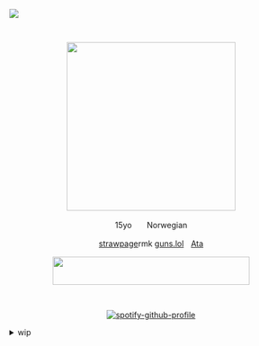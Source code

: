 ![](https://komarev.com/ghpvc/?username=Hyun-ju120&color=dc143c&label=Guards+killed)

<div align="center">
<img src="https://files.catbox.moe/o4bds7.png" width="15" height="15"/> 


‎<img src="https://media1.tenor.com/m/hceHsDRJemkAAAAC/cho-hyun-ju-hyun-ju.gif" width="300" height="300"/>

15yo ‎ ‎<img src="https://64.media.tumblr.com/7b00537f2da0076c92494e73dcb6d907/0a11a47c43145bbe-39/s75x75_c1/d19ebda80c9efcb2c52f3d3341b68c77afe4f433.gifv" width="15" height="12"/>‎ ‎‎ ‎‎Norwegian

[strawpage]()rmk [guns.lol](https://guns.lol/sloanrocks)ㅤ[Ata](https://midnightmischief.atabook.org)
</div>
<div align="center">
<img src="https://64.media.tumblr.com/c9c0d8d98a068ac05337b3a92e441fd6/a2b9a9b92798b874-a7/s640x960/60e0c229fd5466526c2d33486a318af2e165e819.gifv" width="350" height="50"/>

‎ 

[![spotify-github-profile](https://spotify-github-profile.kittinanx.com/api/view?uid=31buv3yz5qvwdc5gfuwwzgen27qa&cover_image=true&theme=natemoo-re&show_offline=true&background_color=0d1117&interchange=false&bar_color=46423e&bar_color_cover=false)](https://github.com/kittinan/spotify-github-profile)
</div>
<details>

<summary>wip</summary>
 <img src="https://64.media.tumblr.com/252eb868e25542cfadb621abffe947db/fb202a3b7f125906-cd/s500x750/d9de7d50bf62fe4e05ea74e00060ac935ee53b27.gifv" width="150" height="150"/>  <img src="https://64.media.tumblr.com/98231a6bbdde2a843bec1cb160397d3d/42c97a9666a2a496-18/s250x400/fa12724cd1712edf0f4a5bdb1f36a722c241e314.gifv" width="150" height="150"/>  <img src="https://64.media.tumblr.com/e0a94086f6402ab35778f0ce6b726e9e/384277b095ef5641-47/s250x400/4a1006dfb5bb861a4b50882b76846c110980906e.gifv" width="150" height="150"/>


<summary>Stamps</summary>
<img src="https://64.media.tumblr.com/613e063b16bca02298b710d04deec7f3/8175a53879a613d6-ee/s100x200/55fcb1cc04ed0183a04e04ae1e071858365f862a.pnj" width="150" height="150"/> 
<img src="https://images-wixmp-ed30a86b8c4ca887773594c2.wixmp.com/f/44607e8a-f457-4b7d-86b5-eb5334981ff2/dds324m-dbae6af8-8090-42c1-aba4-85ff68895b77.gif?token=eyJ0eXAiOiJKV1QiLCJhbGciOiJIUzI1NiJ9.eyJzdWIiOiJ1cm46YXBwOjdlMGQxODg5ODIyNjQzNzNhNWYwZDQxNWVhMGQyNmUwIiwiaXNzIjoidXJuOmFwcDo3ZTBkMTg4OTgyMjY0MzczYTVmMGQ0MTVlYTBkMjZlMCIsIm9iaiI6W1t7InBhdGgiOiJcL2ZcLzQ0NjA3ZThhLWY0NTctNGI3ZC04NmI1LWViNTMzNDk4MWZmMlwvZGRzMzI0bS1kYmFlNmFmOC04MDkwLTQyYzEtYWJhNC04NWZmNjg4OTViNzcuZ2lmIn1dXSwiYXVkIjpbInVybjpzZXJ2aWNlOmZpbGUuZG93bmxvYWQiXX0.d1TWORZYbTrNa0c1g_7N-zBgdOy4CvEs3-wO5qOZbD0" width="150" height="150"/>
<img src="https://64.media.tumblr.com/fc277b72ef80be82227b683169e1c7d3/0889dc19112f2958-a5/s100x200/7449fbb95b15678f1114b6a4b09b7a61e2cdc026.pnj"<img src="width="150" <img src="https://64.media.tumblr.com/b7a34a31acee4d27bc8178448667a1c6/80b74aa3ddc27322-ce/s250x400/e7df05dca36c972f2fca6ed6327bccbaff04e473.gifv" width="150" height="150"/>
<img src="https://chocolaterevel.neocities.org/Files/Images/Made%20by%20Me/Stamps/3/mazerunner.png" width="150" height="150"/> <img src="https://images-wixmp-ed30a86b8c4ca887773594c2.wixmp.com/f/4be2f82e-0e9b-4858-bcd1-78038027e289/dcri3p2-003de303-ea28-480e-b67a-185ac299a313.png?token=eyJ0eXAiOiJKV1QiLCJhbGciOiJIUzI1NiJ9.eyJzdWIiOiJ1cm46YXBwOjdlMGQxODg5ODIyNjQzNzNhNWYwZDQxNWVhMGQyNmUwIiwiaXNzIjoidXJuOmFwcDo3ZTBkMTg4OTgyMjY0MzczYTVmMGQ0MTVlYTBkMjZlMCIsIm9iaiI6W1t7InBhdGgiOiJcL2ZcLzRiZTJmODJlLTBlOWItNDg1OC1iY2QxLTc4MDM4MDI3ZTI4OVwvZGNyaTNwMi0wMDNkZTMwMy1lYTI4LTQ4MGUtYjY3YS0xODVhYzI5OWEzMTMucG5nIn1dXSwiYXVkIjpbInVybjpzZXJ2aWNlOmZpbGUuZG93bmxvYWQiXX0.FtPxXmvppbuHapii4rp6jPY-p4sey1stQUEbl5XWDJY" width="150" height="150"/>
